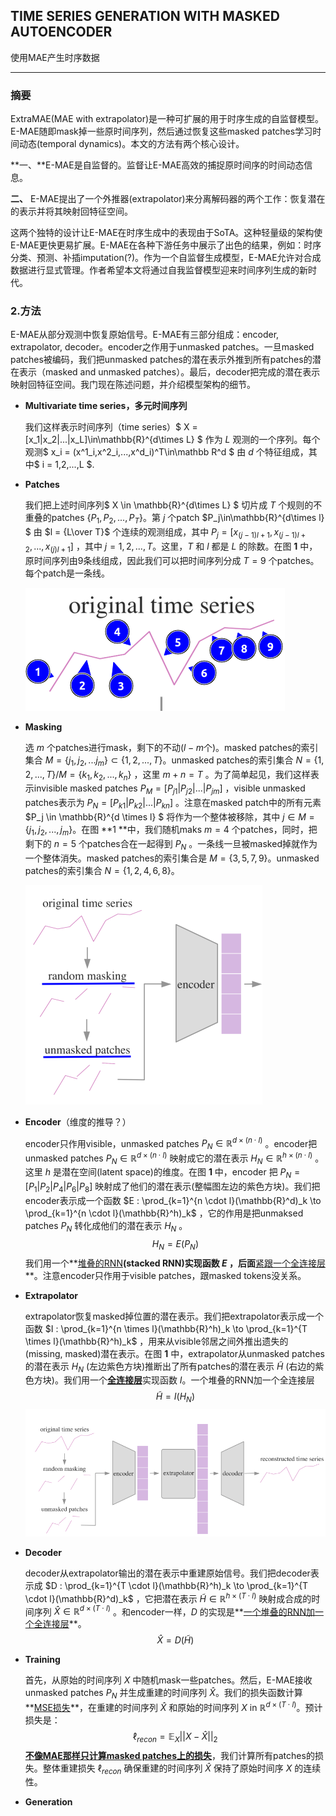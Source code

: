 ## TIME SERIES GENERATION WITH MASKED AUTOENCODER

使用MAE产生时序数据

---



### 摘要

ExtraMAE(MAE with extrapolator)是一种可扩展的用于时序生成的自监督模型。E-MAE随即mask掉一些原时间序列，然后通过恢复这些masked patches学习时间动态(temporal dynamics)。本文的方法有两个核心设计。

**一、**E-MAE是自监督的。监督让E-MAE高效的捕捉原时间序的时间动态信息。

**二、** E-MAE提出了一个外推器(extrapolator)来分离解码器的两个工作：恢复潜在的表示并将其映射回特征空间。

这两个独特的设计让E-MAE在时序生成中的表现由于SoTA。这种轻量级的架构使E-MAE更快更易扩展。E-MAE在各种下游任务中展示了出色的结果，例如：时序分类、预测、补插imputation(?)。作为一个自监督生成模型，E-MAE允许对合成数据进行显式管理。作者希望本文将通过自我监督模型迎来时间序列生成的新时代。



### 2.方法

E-MAE从部分观测中恢复原始信号。E-MAE有三部分组成：encoder, extrapolator, decoder。encoder之作用于unmasked patches。一旦masked patches被编码，我们把unmasked patches的潜在表示外推到所有patches的潜在表示（masked and unmasked patches）。最后，decoder把完成的潜在表示映射回特征空间。我门现在陈述问题，并介绍模型架构的细节。

- **Multivariate time series，多元时间序列**

  我们这样表示时间序列（time series）$ X = [x_1|x_2|...|x_L]\in\mathbb{R}^{d\times L} $  作为 $L$ 观测的一个序列。每个观测$ x_i = (x^1_i,x^2_i,...,x^d_i)^T\in\mathbb R^d $  由 $d$ 个特征组成，其中$ i = 1,2,...,L $.

- **Patches**

  我们把上述时间序列$ X \in \mathbb{R}^{d\times L} $ 切片成 $T$ 个规则的不重叠的patches $\{P_1,P_2,...,P_T\}$。第 $j$ 个patch $P_j\in\mathbb{R}^{d\times l} $ 由 $l = {L\over T}$ 个连续的观测组成，其中 $P_j = [x_{(j-1)l+1},x_{(j-1)l+2},...,x_{(j)l+1}]$ ，其中 $j = 1,2,...,T$。这里，$T$ 和 $l$ 都是 $L$ 的除数。在图 **1** 中，原时间序列由9条线组成，因此我们可以把时间序列分成 $T = 9$ 个patches。每个patch是一条线。

  ![image-20220924215356452](./pic/image-20220924215356452.png)

- **Masking**

  选 $m$ 个patches进行mask，剩下的不动($l-m$个)。masked patches的索引集合 $M = \{j_1,j_2,...j_m\} \subset \{1,2,...,T\}$。unmasked patches的索引集合 $N = \{1,2,...,T\}/M = \{k_1,k_2,...,k_n\}$ ，这里 $m + n = T$ 。为了简单起见，我们这样表示invisible masked patches $P_M = [P_{j1}|P_{j2}|...|P_{jm}]$ ，visible unmasked patches表示为 $P_N = [P_{k1}|P_{k2}|...|P_{kn}]$ 。注意在masked patch中的所有元素 $P_j \in \mathbb{R}^{d \times l} $ 将作为一个整体被移除，其中 $j \in M = \{j_1,j_2,...,j_m\}$。在图 **1 **中，我们随机maks $m = 4$ 个patches，同时，把剩下的 $n = 5$ 个patches合在一起得到 $P_N$ 。一条线一旦被masked掉就作为一个整体消失。masked patches的索引集合是 $M = \{3,5,7,9\}$。unmasked patches的索引集合 $N = \{1,2,4,6,8\}$。

  ![image-20220925111715349](./pic/image-20220925111715349.png)

- **Encoder**（维度的推导？）

  encoder只作用visible，unmasked patches $P_N \in \mathbb{R}^{d \times (n \cdot l)}$ 。encoder把unmasked patches $P_N \in \mathbb{R}^{d \times (n \cdot l)}$ 映射成它的潜在表示 $H_N \in \mathbb{R}^{h \times (n \cdot l)}$ 。这里 $h$ 是潜在空间(latent space)的维度。在图 **1** 中，encoder 把 $P_N = [P_1|P_2|P_4|P_6|P_8]$ 映射成了他们的潜在表示(整幅图左边的紫色方块)。我们把encoder表示成一个函数 $E : \prod_{k=1}^{n \cdot l}(\mathbb{R}^d)_k \to \prod_{k=1}^{n \cdot l}(\mathbb{R}^h)_k$ ，它的作用是把unmaksed patches $P_N$ 转化成他们的潜在表示 $H_N$ 。
  $$
  H_N = E(P_N)
  $$
  我们用一个**<u>堆叠的RNN</u>**(stacked RNN)实现函数 $E$ ，后面**<u>紧跟一个全连接层</u>**。注意encoder只作用于visible patches，跟masked tokens没关系。

  

- **Extrapolator**

  extrapolator恢复masked掉位置的潜在表示。我们把extrapolator表示成一个函数 $I : \prod_{k=1}^{n \times l}(\mathbb{R}^h)_k \to \prod_{k=1}^{T \times l}(\mathbb{R}^h)_k$ ，用来从visible邻居之间外推出遗失的(missing, masked)潜在表示。在图 **1** 中，extrapolator从unmasked patches的潜在表示 $H_N$ (左边紫色方块)推断出了所有patches的潜在表示 $\tilde{H}$ (右边的紫色方块)。我们用一个<u>**全连接层**</u>实现函数 $I$。一个堆叠的RNN加一个全连接层
  $$
  \tilde{H} = I(H_N)
  $$
  ![image-20220925120801203](./pic/image-20220925120801203.png)

- **Decoder**

  decoder从extrapolator输出的潜在表示中重建原始信号。我们把decoder表示成 $D : \prod_{k=1}^{T \cdot l}(\mathbb{R}^h)_k \to \prod_{k=1}^{T \cdot l}(\mathbb{R}^d)_k$ ，它把潜在表示 $\tilde{H} \in \mathbb{R}^{h \times (T \cdot l)}$ 映射成合成的时间序列 $\hat{X} \in \mathbb{R}^{d \times (T \cdot l)}$ 。和encoder一样，$D$ 的实现是**<u>一个堆叠的RNN加一个全连接层</u>**。
  $$
  \hat{X} = D(\tilde{H})
  $$
  

- **Training** 

  首先，从原始的时间序列 $X$ 中随机mask一些patches。然后，E-MAE接收unmasked patches $P_N$ 并生成重建的时间序列 $\hat{X}$。我们的损失函数计算**<u>MSE损失</u>**，在重建的时间序列 $\hat{X}$ 和原始的时间序列 $X$ in $\mathbb{R}^{d \times (T \cdot l)}$。预计损失是：
  $$
  \ell_{recon} = \mathbb{E}_X||X - \hat{X}||_2
  $$
  **<u>不像MAE那样只计算masked patches上的损失</u>**，我们计算所有patches的损失。整体重建损失 $\ell_{recon}$ 确保重建的时间序列 $\hat{X}$ 保持了原始时间序 $X$ 的连续性。



- **Generation**

  
